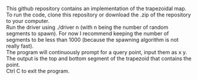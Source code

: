 This github repository contains an implementation of the trapezoidal map.    
To run the code, clone this repository or download the .zip of the repository to your computer.    
Run the driver using ./driver n (with n being the number of random segments to spawn). For now I recommend keeping the number of segments to be less than 1000 (because the spawning algorithm is not really fast).    
The program will continuously prompt for a query point, input them as x y. The output is the top and bottom segment of the trapezoid that contains the point.    
Ctrl C to exit the program.

